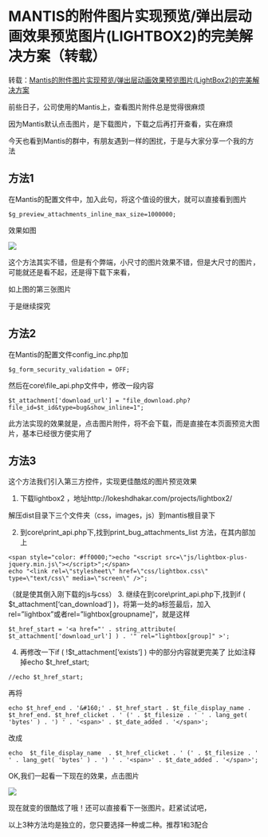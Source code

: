 # MANTIS的附件图片实现预览/弹出层动画效果预览图片(LIGHTBOX2)的完美解决方案（转载）

转载：[Mantis的附件图片实现预览/弹出层动画效果预览图片(LightBox2)的完美解决方案](http://cgmblog.sinaapp.com/html/339.html)

前些日子，公司使用的Mantis上，查看图片附件总是觉得很麻烦

因为Mantis默认点击图片，是下载图片，下载之后再打开查看，实在麻烦

今天也看到Mantis的群中，有朋友遇到一样的困扰，于是与大家分享一个我的方法

## 方法1

在Mantis的配置文件中，加入此句，将这个值设的很大，就可以直接看到图片

```
$g_preview_attachments_inline_max_size=1000000;
```

效果如图

![](http://www.feng3d.me/wordpress/wp-content/uploads/2015/10/f1.png)

这个方法其实不错，但是有个弊端，小尺寸的图片效果不错，但是大尺寸的图片，可能就还是看不起，还是得下载下来看，

如上图的第三张图片

于是继续探究

## 方法2

在Mantis的配置文件config_inc.php加

```
$g_form_security_validation = OFF;
```

然后在core\file_api.php文件中，修改一段内容

```
$t_attachment['download_url'] = "file_download.php?file_id=$t_id&type=bug&show_inline=1";
```

此方法实现的效果就是，点击图片附件，将不会下载，而是直接在本页面预览大图片，基本已经很方便实用了

## 方法3

这个方法我们引入第三方控件，实现更佳酷炫的图片预览效果

1. 下载lightbox2 ，地址http://lokeshdhakar.com/projects/lightbox2/

解压dist目录下三个文件夹（css，images，js）到mantis根目录下

2. 到core\print_api.php下,找到print_bug_attachments_list 方法，在其内部加上

```
<span style="color: #ff0000;">echo "<script src=\"js/lightbox-plus-jquery.min.js\"></script>";</span>
echo "<link rel=\"stylesheet\" href=\"css/lightbox.css\" type=\"text/css\" media=\"screen\" />";
```

（就是使其倒入刚下载的js与css）
3. 继续在到core\print_api.php下,找到if ( $t_attachment[‘can_download’] )，将第一处的a标签最后，加入rel=”lightbox”或者rel=”lightbox[groupname]“，就是这样

```
$t_href_start = '<a href="' . string_attribute( $t_attachment['download_url'] ) . '" rel="lightbox[group]" >';
```

4. 再修改一下if ( !$t_attachment[‘exists’] ) 中的部分内容就更完美了
比如注释掉echo $t_href_start;

```
//echo $t_href_start;
```

再将

```
echo $t_href_end . '&#160;' . $t_href_start . $t_file_display_name . $t_href_end. $t_href_clicket . ' (' . $t_filesize . ' ' . lang_get( 'bytes' ) . ') ' . '<span>' . $t_date_added . '</span>';
```

改成
```
echo  $t_file_display_name  . $t_href_clicket . ' (' . $t_filesize . ' ' . lang_get( 'bytes' ) . ') ' . '<span>' . $t_date_added . '</span>';
```

OK,我们一起看一下现在的效果，点击图片

![](http://www.feng3d.me/wordpress/wp-content/uploads/2015/10/20151015082018.jpg)

现在就变的很酷炫了哦！还可以直接看下一张图片。赶紧试试吧，

以上3种方法均是独立的，您只要选择一种或二种。推荐1和3配合